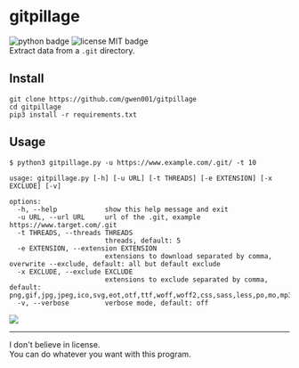 # gitpillage

![python badge](https://img.shields.io/badge/python-v3-blue)  ![license MIT badge](https://img.shields.io/badge/license-MIT-green)  
Extract data from a `.git` directory.

## Install

```
git clone https://github.com/gwen001/gitpillage
cd gitpillage
pip3 install -r requirements.txt
```

## Usage

```
$ python3 gitpillage.py -u https://www.example.com/.git/ -t 10
```

```
usage: gitpillage.py [-h] [-u URL] [-t THREADS] [-e EXTENSION] [-x EXCLUDE] [-v]

options:
  -h, --help            show this help message and exit
  -u URL, --url URL     url of the .git, example https://www.target.com/.git
  -t THREADS, --threads THREADS
                        threads, default: 5
  -e EXTENSION, --extension EXTENSION
                        extensions to download separated by comma, overwrite --exclude, default: all but default exclude
  -x EXCLUDE, --exclude EXCLUDE
                        extensions to exclude separated by comma, default: png,gif,jpg,jpeg,ico,svg,eot,otf,ttf,woff,woff2,css,sass,less,po,mo,mp3,mp4,mpeg,avi
  -v, --verbose         verbose mode, default: off
```

<img src="https://raw.githubusercontent.com/gwen001/gitpillage/main/preview.png" />

---

I don't believe in license.  
You can do whatever you want with this program.


